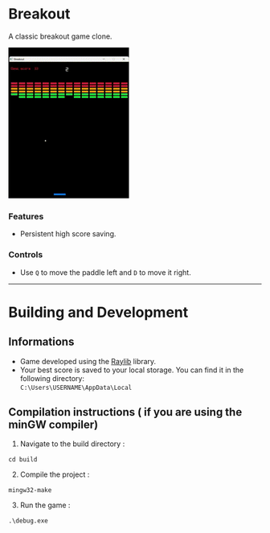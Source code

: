 # Breakout

A classic breakout game clone.

![Gameplay](https://github.com/EzTaah/cpp-breakout/blob/main/assets/gameplay.gif)


### Features
- Persistent high score saving.

### Controls
- Use `Q` to move the paddle left and `D` to move it right.

---

# Building and Development

## Informations
- Game developed using the [Raylib](https://www.raylib.com/) library.
- Your best score is saved to your local storage. You can find it in the following directory:   
```C:\Users\USERNAME\AppData\Local```<br>

## Compilation instructions ( if you are using the minGW compiler)

1. Navigate to the build directory : 
```
cd build 
```

2. Compile the project :   
``` 
mingw32-make 
```

3. Run the game :   
```
.\debug.exe
```
